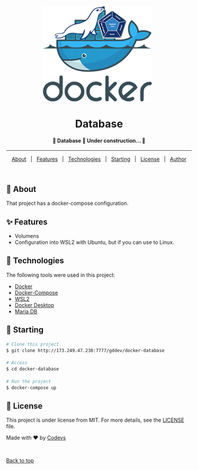 <div align="center" id="top"> 
  <img src="./docker-mariadb.png" alt="Database" />
  &#xa0;
</div>

<h1 align="center">Database</h1>

<h4 align="center">
	🚧  Database 🚀 Under construction...  🚧
</h4>
<hr>
<p align="center">
  <a href="#dart-about">About</a> &#xa0; | &#xa0; 
  <a href="#sparkles-features">Features</a> &#xa0; | &#xa0;
  <a href="#rocket-technologies">Technologies</a> &#xa0; | &#xa0;
  <a href="#checkered_flag-starting">Starting</a> &#xa0; | &#xa0;
  <a href="#memo-license">License</a> &#xa0; | &#xa0;
  <a href="https://github.com/GuillermoParedes" target="_blank">Author</a>
</p>

<br>

## :dart: About

That project has a docker-compose configuration.

## :sparkles: Features

- Volumens
- Configuration into WSL2 with Ubuntu, but if you can use to Linux.

## :rocket: Technologies

The following tools were used in this project:

- [Docker](https://docs.docker.com/get-docker/)
- [Docker-Compose](https://docs.docker.com/compose/install/)
- [WSL2](https://docs.microsoft.com/en-us/windows/wsl/install-win10/)
- [Docker Desktop](https://www.docker.com/products/docker-desktop/)
- [Maria DB](https://downloads.mariadb.org/)

## :checkered_flag: Starting

```bash
# Clone this project
$ git clone http://173.249.47.238:7777/gddev/docker-database

# Access
$ cd docker-database

# Run the project
$ docker-compose up

```

## :memo: License

This project is under license from MIT. For more details, see the [LICENSE](LICENSE.md) file.

Made with :heart: by <a href="https://github.com/GuillermoParedes" target="_blank">Codevs</a>

&#xa0;

<a href="#top">Back to top</a>
